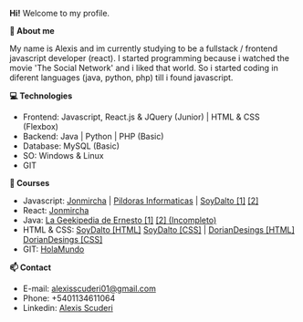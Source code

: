 <b>Hi!</b> Welcome to my profile.

<b>💬 About me</b>

My name is Alexis and im currently studying to be a fullstack / frontend javascript developer (react).
I started programming because i watched the movie 'The Social Network' and i liked that world. So i started coding in diferent languages (java, python, php)
till i found javascript.

<b>💻 Technologies</b>

- Frontend: Javascript, React.js & JQuery (Junior) | HTML & CSS (Flexbox)
- Backend: Java | Python | PHP (Basic)
- Database: MySQL (Basic)
- SO: Windows & Linux
- GIT

<b>📖 Courses</b>

- Javascript: <a href="https://www.youtube.com/watch?v=2SetvwBV-SU&list=PLvq-jIkSeTUZ6QgYYO3MwG9EMqC-KoLXA&ab_channel=jonmircha">Jonmircha</a> | <a href="https://www.youtube.com/watch?v=m2nscBtQEIs&list=PLU8oAlHdN5BmpobVmj1IlneKlVLJ84TID&ab_channel=pildorasinformaticas">Pildoras Informaticas</a> | <a href="https://www.youtube.com/watch?v=z95mZVUcJ-E&ab_channel=SoyDalto">SoyDalto [1]</a> <a href="https://www.youtube.com/watch?v=xOinGb2MZSk&t=111s&ab_channel=SoyDalto">[2]</a>
- React: <a href="https://www.youtube.com/watch?v=MPLN1ahXgcs&list=PLvq-jIkSeTUZ5XcUw8fJPTBKEHEKPMTKk&ab_channel=jonmircha">Jonmircha</a>
- Java: <a href="https://www.youtube.com/watch?v=L1oMLsiMusQ&list=PLyvsggKtwbLX9LrDnl1-K6QtYo7m0yXWB&ab_channel=LaGeekipediaDeErnesto">La Geekipedia de Ernesto [1]</a> <a href="https://www.youtube.com/watch?v=TjrPp48_ms0&list=PLyvsggKtwbLXEZjb8HrNTbWesTKIfpNak&ab_channel=LaGeekipediaDeErnesto">[2] (Incompleto)</a>
- HTML & CSS: <a href="https://www.youtube.com/watch?v=kN1XP-Bef7w&t=260s&ab_channel=SoyDalto">SoyDalto [HTML]</a> <a href="https://www.youtube.com/watch?v=OWKXEJN67FE&t=4s&ab_channel=SoyDalto">SoyDalto [CSS]</a> | <a href="https://www.youtube.com/watch?v=vz4z0RLcAyk&t=1s&ab_channel=DorianDesings">DorianDesings [HTML]</a> <a href="https://www.youtube.com/watch?v=N8V5JhasaSE&ab_channel=DorianDesings">DorianDesings [CSS]</a>
- GIT: <a href="https://www.youtube.com/watch?v=VdGzPZ31ts8&ab_channel=HolaMundo">HolaMundo</a>

<b>📫 Contact</b>

- E-mail: alexisscuderi01@gmail.com
- Phone: +5401134611064 
- Linkedin: <a href="https://www.linkedin.com/in/alexisscuderi/">Alexis Scuderi</a>
